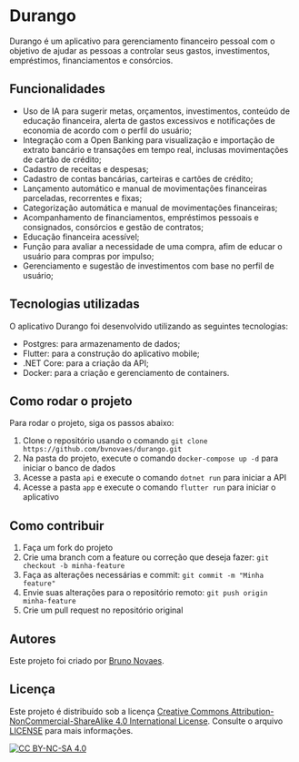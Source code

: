 # Durango

Durango é um aplicativo para gerenciamento financeiro pessoal com o objetivo de ajudar as pessoas a controlar seus gastos, investimentos, empréstimos, financiamentos e consórcios.

## Funcionalidades

- Uso de IA para sugerir metas, orçamentos, investimentos, conteúdo de educação financeira, alerta de gastos excessivos e notificações de economia de acordo com o perfil do usuário;
- Integração com a Open Banking para visualização e importação de extrato bancário e transações em tempo real, inclusas movimentações de cartão de crédito;
- Cadastro de receitas e despesas;
- Cadastro de contas bancárias, carteiras e cartões de crédito;
- Lançamento automático e manual de movimentações financeiras parceladas, recorrentes e fixas;
- Categorização automática e manual de movimentações financeiras;
- Acompanhamento de financiamentos, empréstimos pessoais e consignados, consórcios e gestão de contratos;
- Educação financeira acessível;
- Função para avaliar a necessidade de uma compra, afim de educar o usuário para compras por impulso;
- Gerenciamento e sugestão de investimentos com base no perfil de usuário;

## Tecnologias utilizadas

O aplicativo Durango foi desenvolvido utilizando as seguintes tecnologias:

- Postgres: para armazenamento de dados;
- Flutter: para a construção do aplicativo mobile;
- .NET Core: para a criação da API;
- Docker: para a criação e gerenciamento de containers.

## Como rodar o projeto

Para rodar o projeto, siga os passos abaixo:

1. Clone o repositório usando o comando `git clone https://github.com/bvnovaes/durango.git`
2. Na pasta do projeto, execute o comando `docker-compose up -d` para iniciar o banco de dados
3. Acesse a pasta `api` e execute o comando `dotnet run` para iniciar a API
4. Acesse a pasta `app` e execute o comando `flutter run` para iniciar o aplicativo

## Como contribuir

1. Faça um fork do projeto
2. Crie uma branch com a feature ou correção que deseja fazer: `git checkout -b minha-feature`
3. Faça as alterações necessárias e commit: `git commit -m "Minha feature"`
4. Envie suas alterações para o repositório remoto: `git push origin minha-feature`
5. Crie um pull request no repositório original

## Autores

Este projeto foi criado por [Bruno Novaes](https://github.com/bvnovaes).

## Licença

Este projeto é distribuído sob a licença [Creative Commons Attribution-NonCommercial-ShareAlike 4.0 International License][cc-by-nc-sa]. Consulte o arquivo [LICENSE](LICENSE.md) para mais informações.

[![CC BY-NC-SA 4.0][cc-by-nc-sa-image]][cc-by-nc-sa]

[cc-by-nc-sa]: http://creativecommons.org/licenses/by-nc-sa/4.0/
[cc-by-nc-sa-image]: https://licensebuttons.net/l/by-nc-sa/4.0/88x31.png
[cc-by-nc-sa-shield]: https://img.shields.io/badge/License-CC%20BY--NC--SA%204.0-lightgrey.svg
